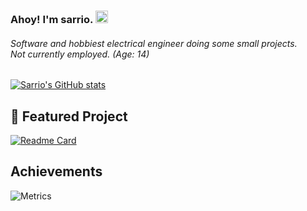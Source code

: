 ### Ahoy! I'm sarrio. <img src="https://c.tenor.com/AaoMtqSNqwsAAAAi/cringe.gif" width=20 height=20>
###### Software and hobbiest electrical engineer doing some small projects. <br> Not currently employed. (Age: 14)

[![Sarrio's GitHub stats](https://github-readme-stats.vercel.app/api?username=sarr-io&show_icons=true&theme=dark)](https://github.com/anuraghazra/github-readme-stats)

## 🥭 Featured Project

[![Readme Card](https://github-readme-stats.vercel.app/api/pin/?username=sarr-io&repo=cylrn&theme=dark)](https://github.com/anuraghazra/github-readme-stats) 
## Achievements

![Metrics](https://metrics.lecoq.io/sarr-io?template=classic&base.header=0&base.activity=0&base.community=0&base.repositories=0&base.metadata=0&achievements=1&achievements.threshold=C&achievements.secrets=true&achievements.display=compact&achievements.limit=0&config.timezone=America%2FNew_York)
